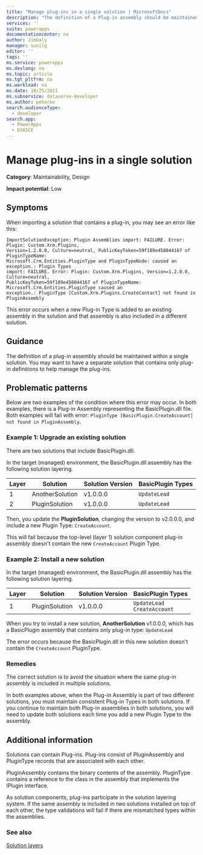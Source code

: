 ```yaml
---
title: "Manage plug-ins in a single solution | MicrosoftDocs"
description: "The definition of a Plug-in assembly should be maintained within a single solution. You may want to have a separate solution that contains only plug-in definitions to help manage the plugin definitions."
services: ''
suite: powerapps
documentationcenter: na
author: JimDaly
manager: sunilg
editor: ''
tags: ''
ms.service: powerapps
ms.devlang: na
ms.topic: article
ms.tgt_pltfrm: na
ms.workload: na
ms.date: 10/25/2021
ms.subservice: dataverse-developer
ms.author: pehecke
search.audienceType: 
  - developer
search.app: 
  - PowerApps
  - D365CE
---
```


# Manage plug-ins in a single solution

**Category**: Maintainability, Design

**Impact potential**: Low

## Symptoms

When importing a solution that contains a plug-in, you may see an error like this:

```text
ImportSolutionException: Plugin Assemblies import: FAILURE. Error: Plugin: Custom.Xrm.Plugins,
Version=1.2.0.0, Culture=neutral, PublicKeyToken=59f189e458044167 of PluginTypeName: 
Microsoft.Crm.Entities.PluginType and PluginTypeNode: caused an exception.: Plugin Types 
import: FAILURE. Error: Plugin: Custom.Xrm.Plugins, Version=1.2.0.0, Culture=neutral, 
PublicKeyToken=59f189e458044167 of PluginTypeName: Microsoft.Crm.Entities.PluginType caused an 
exception.: PluginType [Custom.Xrm.Plugins.CreateContact] not found in PluginAssembly
```

This error occurs when a new Plug-in Type is added to an existing assembly in the solution and that assembly is also included in a different solution.


## Guidance

The definition of a plug-in assembly should be maintained within a single solution. You may want to have a separate solution that contains only plug-in definitions to help manage the plug-ins.

## Problematic patterns

Below are two examples of the condition where this error may occur. In both examples, there is a Plug-in Assembly representing the BasicPlugin.dll file. Both examples will fail with error: `PluginType [BasicPlugin.CreateAccount] not found in PluginAssembly`.


### Example 1: Upgrade an existing solution

There are two solutions that include BasicPlugin.dll.

In the target (managed) environment, the BasicPlugin.dll assembly has the following solution layering.


|Layer  |Solution  |Solution Version  |BasicPlugin Types  |
|---------|---------|---------|---------|
|1|AnotherSolution|v1.0.0.0|`UpdateLead`|
|2|PluginSolution|v1.0.0.0|`UpdateLead`|

Then, you update the **PluginSolution**, changing the version to v2.0.0.0, and include a new Plugin Type: `CreateAccount`.

This will fail because the top-level (layer 1) solution component plug-in assembly doesn't contain the new `CreateAccount` Plugin Type.

### Example 2: Install a new solution

In the target (managed) environment, the BasicPlugin.dll assembly has the following solution layering.

|Layer  |Solution  |Solution Version  |BasicPlugin Types  |
|---------|---------|---------|---------|
|1|PluginSolution|v1.0.0.0|`UpdateLead`<br />`CreateAccount`|


When you try to install a new solution, **AnotherSolution** v1.0.0.0, which has a BasicPlugin assembly that contains only plug-in type: `UpdateLead`

The error occurs because the BasicPlugin.dll in this new solution doesn't contain the `CreateAccount` PluginType.

### Remedies

The correct solution is to avoid the situation where the same plug-in assembly is included in multiple solutions.

In both examples above, when the Plug-in Assembly is part of two different solutions, you must maintain consistent Plug-in Types in both solutions. If you continue to maintain both Plug-in assemblies in both solutions, you will need to update both solutions each time you add a new Plugin Type to the assembly.


## Additional information

Solutions can contain Plug-ins. Plug-ins consist of PluginAssembly and PluginType records that are associated with each other.

PluginAssembly contains the binary contents of the assembly. PluginType contains a reference to the class in the assembly that implements the IPlugin interface.

As solution components, plug-ins participate in the solution layering system. If the same assembly is included in two solutions installed on top of each other, the type validations will fail if there are mismatched types within the assemblies. 

### See also

[Solution layers](/power-platform/alm/solution-layers-alm)
